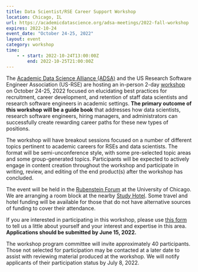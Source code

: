 ```yaml
---
title: Data Scientist/RSE Career Support Workshop
location: Chicago, IL
url: https://academicdatascience.org/adsa-meetings/2022-fall-workshop
expires: 2022-10-24
event_date: "October 24-25, 2022"
layout: event
category: workshop
time:
    - - start: 2022-10-24T13:00:00Z
        end: 2022-10-25T21:00:00Z
---
```


The [Academic Data Science Alliance (ADSA)](https://academicdatascience.org) and the US Research Software Engineer Association (US-RSE) are hosting an in-person 2-day [workshop](https://academicdatascience.org/adsa-meetings/2022-fall-workshop) on October 24-25, 2022 focused on elucidating best practices for recruitment, career development, and retention of staff data scientists and research software engineers in academic settings. **The primary outcome of this workshop will be a guide book** that addresses how data scientists, research software engineers, hiring managers, and administrators can successfully create rewarding career paths for these new types of positions.

The workshop will have breakout sessions focused on a number of different topics pertinent to academic careers for RSEs and data scientists. The format will be semi-unconference style, with some pre-selected topic areas and some group-generated topics. Participants will be expected to actively engage in content creation throughout the workshop and participate in writing, review, and editing of the end product(s) after the workshop has concluded.

The event will be held in the [Rubenstein Forum](https://davidrubensteinforum.uchicago.edu/) at the University of Chicago. We are arranging a room block at the nearby [Study Hotel](https://www.thestudyatuniversityofchicago.com). Some travel and hotel funding will be available for those that do not have alternative sources of funding to cover their attendance.

If you are interested in participating in this workshop, please use [this form](https://form.jotform.com/221427005930042) to tell us a little about yourself and your interest and expertise in this area. **Applications should be submitted by June 15, 2022.** 

The workshop program committee will invite approximately 40 participants. Those not selected for participation may be contacted at a later date to assist with reviewing material produced at the workshop. We will notify applicants of their participation status by July 8, 2022. 
